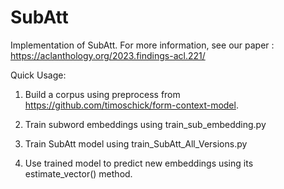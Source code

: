 # SubAtt
Implementation of SubAtt.  For more information, see our paper : https://aclanthology.org/2023.findings-acl.221/

Quick Usage:

1)  Build a corpus using preprocess from https://github.com/timoschick/form-context-model.

2)  Train subword embeddings using train_sub_embedding.py

3)  Train SubAtt model using train_SubAtt_All_Versions.py

4)  Use trained model to predict new embeddings using its estimate_vector() method.
